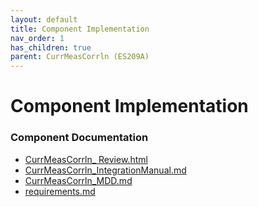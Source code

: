 ```yaml
---
layout: default
title: Component Implementation
nav_order: 1
has_children: true
parent: CurrMeasCorrln (ES209A)
---
```

# Component Implementation
### Component Documentation

- [CurrMeasCorrln_ Review.html](doc/CurrMeasCorrln_%20Review.html)
- [CurrMeasCorrln_IntegrationManual.md](doc/CurrMeasCorrln_IntegrationManual.md)
- [CurrMeasCorrln_MDD.md](doc/CurrMeasCorrln_MDD.md)
- [requirements.md](doc/requirements.md)

